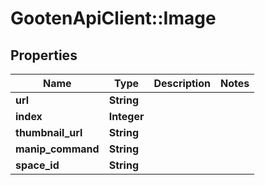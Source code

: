 # GootenApiClient::Image

## Properties
Name | Type | Description | Notes
------------ | ------------- | ------------- | -------------
**url** | **String** |  | 
**index** | **Integer** |  | 
**thumbnail_url** | **String** |  | 
**manip_command** | **String** |  | 
**space_id** | **String** |  | 


